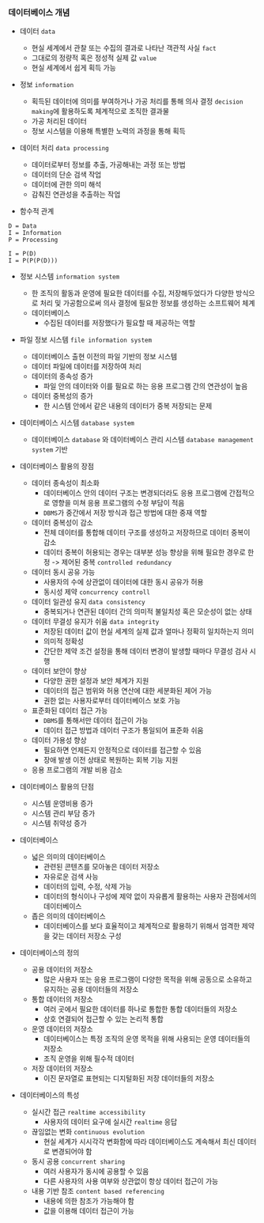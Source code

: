 ### 데이터베이스 개념

- 데이터 `data`
    + 현실 세계에서 관찰 또는 수집의 결과로 나타난 객관적 사실 `fact`
    + 그대로의 정량적 혹은 정성적 실제 값 `value`
    + 현실 세계에서 쉽게 획득 가능

- 정보 `information`
    + 획득된 데이터에 의미를 부여하거나 가공 처리를 통해 의사 결정 `decision making`에 활용하도록 체계적으로 조직한 결과물
    + 가공 처리된 데이터
    + 정보 시스템을 이용해 특별한 노력의 과정을 통해 획득

- 데이터 처리 `data processing`
    + 데이터로부터 정보를 추출, 가공해내는 과정 또는 방법
    + 데이터의 단순 검색 작업
    + 데이터에 관한 의미 해석
    + 감춰진 연관성을 추출하는 작업

- 함수적 관계
```
D = Data
I = Information
P = Processing

I = P(D)
I = P(P(P(D)))
```
    
- 정보 시스템 `information system`
    + 한 조직의 활동과 운영에 필요한 데이터를 수집, 저장해두었다가 다양한 방식으로 처리 및 가공함으로써 의사 결정에 필요한 정보를 생성하는 소프트웨어 체계
    + 데이터베이스
        * 수집된 데이터를 저장했다가 필요할 때 제공하는 역할
    
- 파일 정보 시스템 `file information system`
    + 데이터베이스 출현 이전의 파일 기반의 정보 시스템
    + 데이터 파일에 데이터를 저장하여 처리
    + 데이터의 종속성 증가
        * 파일 안의 데이터와 이를 필요로 하는 응용 프로그램 간의 연관성이 높음
    + 데이터 중복성의 증가
        * 한 시스템 안에서 같은 내용의 데이터가 중복 저장되는 문제

- 데이터베이스 시스템 `database system`
    + 데이터베이스 `database` 와 데이터베이스 관리 시스템 `database management system` 기반

- 데이터베이스 활용의 장점
    + 데이터 종속성이 최소화
        * 데이터베이스 안의 데이터 구조는 변경되더라도 응용 프로그램에 간접적으로 영향을 미쳐 응용 프로그램의 수정 부담이 적음
        * `DBMS`가 중간에서 저장 방식과 접근 방법에 대한 중재 역할
    + 데이터 중복성이 감소
        * 전체 데이터를 통합해 데이터 구조를 생성하고 저장하므로 데이터 중복이 감소
        * 데이터 중복이 허용되는 경우는 대부분 성능 향상을 위해 필요한 경우로 한정 -> 제어된 중복 `controlled redundancy`
    + 데이터 동시 공유 가능
        * 사용자의 수에 상관없이 데이터에 대한 동시 공유가 허용
        * 동시성 제약 `concurrency controll`
    + 데이터 일관성 유지 `data consistency`
        * 중복되거나 연관된 데이터 간의 의미적 불일치성 혹은 모순성이 없는 상태
    + 데이터 무결성 유지가 쉬움 `data integrity`
        * 저장된 데이터 값이 현실 세계의 실제 값과 얼마나 정확히 일치하는지 의미
        * 의미적 정확성
        * 간단한 제약 조건 설정을 통해 데이터 변경이 발생할 때마다 무결성 검사 시행
    + 데이터 보안이 향상
        * 다양한 권한 설정과 보안 체계가 지원
        * 데이터의 접근 범위와 허용 연산에 대한 세분화된 제어 가능
        * 권한 없는 사용자로부터 데이터베이스 보호 가능
    + 표준화된 데이터 접근 가능
        * `DBMS`를 통해서만 데이터 접근이 가능
        * 데이터 접근 방법과 데이터 구조가 통일되어 표준화 쉬움
    + 데이터 가용성 향상
        * 필요하면 언제든지 안정적으로 데이터를 접근할 수 있음
        * 장애 발생 이전 상태로 복원하는 회복 기능 지원
    + 응용 프로그램의 개발 비용 감소

- 데이터베이스 활용의 단점
    + 시스템 운영비용 증가
    + 시스템 관리 부담 증가
    + 시스템 취약성 증가

- 데이터베이스
    + 넓은 의미의 데이터베이스
        * 관련된 콘텐츠를 모아놓은 데이터 저장소
        * 자유로운 검색 사능
        * 데이터의 입력, 수정, 삭제 가능
        * 데이터의 형식이나 구성에 제약 없이 자유롭게 활용하는 사용자 관점에서의 데이터베이스
    + 좁은 의미의 데이터베이스
        * 데이터베이스를 보다 효율적이고 체계적으로 활용하기 위해서 엄격한 제약을 갖는 데이터 저장소 구성

- 데이터베이스의 정의
    + 공용 데이터의 저장소
        * 많은 사용자 또는 응용 프로그램이 다양한 목적을 위해 공동으로 소유하고 유지하는 공용 데이터들의 저장소
    + 통합 데이터의 저장소
        * 여러 곳에서 필요한 데이터를 하나로 통합한 통합 데이터들의 저장소 
        * 상호 연결되어 접근할 수 있는 논리적 통합
    + 운영 데이터의 저장소
        * 데이터베이스는 특정 조직의 운영 목적을 위해 사용되는 운영 데이터들의 저장소
        * 조직 운영을 위해 필수적 데이터
    + 저장 데이터의 저장소
        * 이진 문자열로 표현되는 디지털화된 저장 데이터들의 저장소

- 데이터베이스의 특성
    + 실시간 접근 `realtime accessibility`
        * 사용자의 데이터 요구에 실시간 `realtime` 응답
    + 끊임없는 변화 `continuous evolution`
        * 현실 세계가 시시각각 변화함에 따라 데이터베이스도 계속해서 최신 데이터로 변경되어야 함
    + 동시 공용 `concurrent sharing`
        * 여러 사용자가 동시에 공용할 수 있음
        * 다른 사용자의 사용 여부와 상관없이 항상 데이터 접근이 가능
    + 내용 기반 참조 `content based referencing`
        * 내용에 의한 참조가 가능해야 함
        * 값을 이용해 데이터 접근이 가능